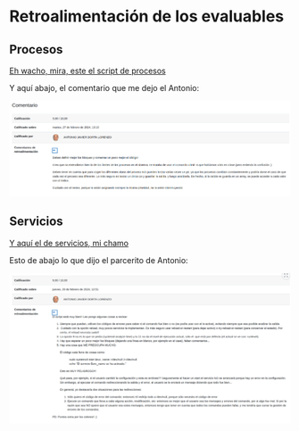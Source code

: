 # Retroalimentación de los evaluables

## Procesos

[Eh wacho, mira, este el script de procesos](./gestion-procesos.sh)

Y aquí abajo, el comentario que me dejo el Antonio:

![img](./retroalimentacion-procesos.png)

## Servicios

[Y aquí el de servicios, mi chamo](./gestion-servicios.sh)

Esto de abajo lo que dijo el parcerito de Antonio:

![img](./retroalimentacion-servicios.png)
